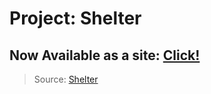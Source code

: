 # Project: Shelter
## Now Available as a site: [Click!](https://xnightmarenightx.github.io/shelter/)
> Source: [Shelter](https://www.figma.com/file/cBQ8fxYltmqj0515unJcQW/Shelter?node-id=152%3A238&t=9oERLLHmtQapY6Qr-0)